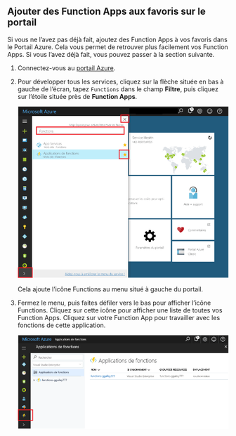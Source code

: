## <a name="add-function-apps-to-your-portal-favorites"></a>Ajouter des Function Apps aux favoris sur le portail 

Si vous ne l’avez pas déjà fait, ajoutez des Function Apps à vos favoris dans le Portail Azure. Cela vous permet de retrouver plus facilement vos Function Apps. Si vous l’avez déjà fait, vous pouvez passer à la section suivante. 

1. Connectez-vous au [portail Azure](https://portal.azure.com/).

2. Pour développer tous les services, cliquez sur la flèche située en bas à gauche de l’écran, tapez `Functions` dans le champ **Filtre**, puis cliquez sur l’étoile située près de **Function Apps**.  
 
    ![Créer une Function App dans le Portail Azure](./media/functions-portal-favorite-function-apps/functions-favorite-function-apps.png)

    Cela ajoute l’icône Functions au menu situé à gauche du portail.

3. Fermez le menu, puis faites défiler vers le bas pour afficher l’icône Functions. Cliquez sur cette icône pour afficher une liste de toutes vos Function Apps. Cliquez sur votre Function App pour travailler avec les fonctions de cette application. 
 
    ![](./media/functions-portal-favorite-function-apps/functions-function-apps-hub.png)
 
     